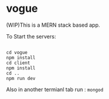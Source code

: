 # vogue
(WIP)This is a MERN stack based app.


To Start the servers:

<pre><code>
cd vogue
npm install
cd client
npm install
cd ..
npm run dev
</code></pre>

Also in another termianl tab run :
<code>mongod</code>
